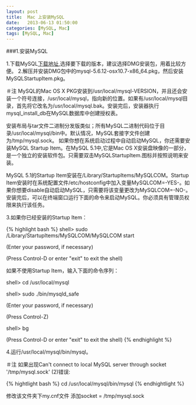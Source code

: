 ```yaml
---
layout: post
title:  Mac 上安装MySQL
date:   2013-06-13 01:50:00
categories: [MySQL, Mac]
tags: [MySQL, Mac]
---
```


###1.安装MySQL

1.下载MySQL[下载地址](http://dev.mysql.com/downloads/mysql/#downloads),选择要下载的版本，建议选择DMG安装包，用着比较方便。
2.解压并安装DMG包中的mysql-5.6.12-osx10.7-x86_64.pkg，然后安装MySQLStartupItem.pkg。

＃注
MySQL的Mac OS X PKG安装到/usr/local/mysql-VERSION，并且还会安装一个符号连接，/usr/local/mysql，指向新的位置。如果有/usr/local/mysql目录，首先将它改名为/usr/local/mysql.bak。安装完后，安装器执行mysql_install_db在MySQL数据库中创建授权表。 

安装布局与tar文件二进制分发版类似；所有MySQL二进制代码位于目录/usr/local/mysql/bin中。默认情况，MySQL套接字文件创建为/tmp/mysql.sock。 
如果你想在系统启动过程中自动启动MySQL，你还需要安装MySQL Startup Item。在MySQL 5.1中,它是Mac OS X安装盘映像的一部分，是一个独立的安装软件包。只需要双击MySQLStartupItem.图标并按照说明来安装。 

MySQL 5.1的Startup Item安装在/Library/StartupItems/MySQLCOM。Startup Item安装时在系统配置文件/etc/hostconfig中加入变量MySQLCOM=-YES-。如果你想要disable自动启动MySQL，只需要将该变量更改为MySQLCOM=-NO-。 
安装完后，可以在终端窗口运行下面的命令来启动MySQL。你必须具有管理员权限来执行该任务。

3.如果你已经安装的Startup Item： 

{% highlight bash %}
shell> sudo /Library/StartupItems/MySQLCOM/MySQLCOM start 

(Enter your password, if necessary) 

(Press Control-D or enter "exit" to exit the shell) 

如果不使用Startup Item，输入下面的命令序列： 

shell> cd /usr/local/mysql 

shell> sudo ./bin/mysqld_safe 

(Enter your password, if necessary) 

(Press Control-Z) 

shell> bg 

(Press Control-D or enter "exit" to exit the shell) 
{% endhighlight %}

4.运行/usr/local/mysql/bin/mysql。

＃注
如果出现Can't connect to local MySQL server through socket '/tmp/mysql.sock' (2)错误:

{% hightlight bash %}
cd /usr/local/mysql/bin/mysql
{% endhightlight %}

修改该文件夹下my.cnf文件 添加socket = /tmp/mysql.sock


